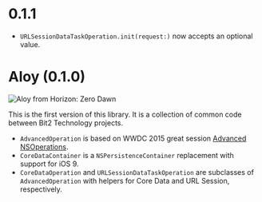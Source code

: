 # 0.1.1

- `URLSessionDataTaskOperation.init(request:)` now accepts an optional value.

# Aloy (0.1.0)
![Aloy from Horizon: Zero Dawn](https://user-images.githubusercontent.com/11697241/33392376-0992300c-d523-11e7-8bd8-98d0387cc8af.jpg)

This is the first version of this library. It is a collection of common code between Bit2 Technology projects.

- `AdvancedOperation` is based on WWDC 2015 great session [Advanced NSOperations](https://developer.apple.com/videos/play/wwdc2015/226/).
- `CoreDataContainer` is a `NSPersistenceContainer` replacement with support for iOS 9.
- `CoreDataOperation` and `URLSessionDataTaskOperation` are subclasses of `AdvancedOperation` with helpers for Core Data and URL Session, respectively.
